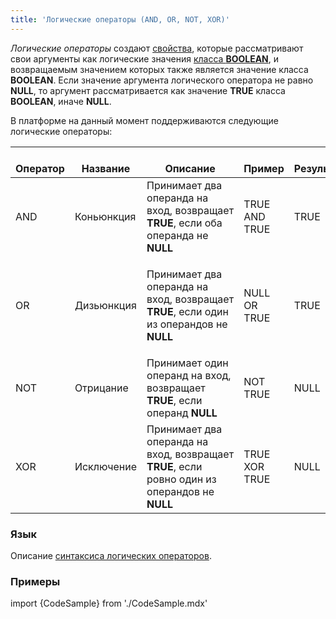 ```yaml
---
title: 'Логические операторы (AND, OR, NOT, XOR)'
---
```


*Логические операторы* создают [свойства](Properties.md), которые рассматривают свои аргументы как логические значения [класса **BOOLEAN**](Built-in_classes.md), и возвращаемым значением которых также является значение класса **BOOLEAN**. Если значение аргумента логического оператора не равно **NULL**, то аргумент рассматривается как значение **TRUE** класса **BOOLEAN**, иначе **NULL**.

В платформе на данный момент поддерживаются следующие логические операторы:

|<div><br/>Оператор<br/></div>|<div><br/>Название<br/></div>|<div><br/>Описание<br/></div>|<div><br/>Пример<br/></div>|<div><br/>Результат<br/></div>|
|---|---|---|---|---|
|AND|Коньюнкция|Принимает два операнда на вход, возвращает <strong>TRUE</strong>, если оба операнда не <strong>NULL</strong>|TRUE AND TRUE|TRUE|
|OR|Дизьюнкция|<p>Принимает два операнда на вход, возвращает <strong>TRUE</strong>, если один из операндов не <strong>NULL</strong></p>|NULL OR TRUE|TRUE|
|NOT|Отрицание|Принимает один операнд на вход, возвращает <strong>TRUE</strong>, если операнд <strong>NULL</strong>|NOT TRUE|NULL|
|XOR|Исключение|Принимает два операнда на вход, возвращает <strong>TRUE</strong>, если ровно один из операндов не <strong>NULL</strong>|TRUE XOR TRUE|NULL|

### Язык

Описание [синтаксиса логических операторов](AND_OR_NOT_XOR_operators.md).

### Примеры

import {CodeSample} from './CodeSample.mdx'

<CodeSample url="https://ru-documentation.lsfusion.org/sample?file=OperatorPropertySample&block=aonx"/>
